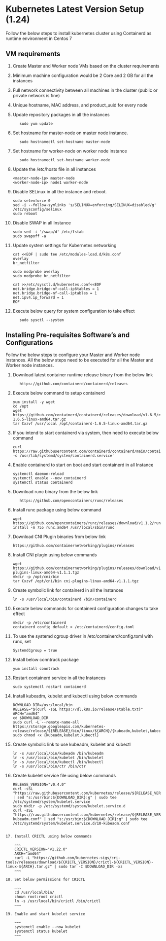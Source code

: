 # Kubernetes Latest Version Setup (1.24)
Follow the below steps to install kubernetes cluster using Containerd as runtime environment in Centos 7

## VM requirements
1.	Create Master and Worker node VMs based on the cluster requirements
2.	Minimum machine configuration would be 2 Core and 2 GB for all the instances
3.	Full network connectivity between all machines in the cluster (public or private network is fine)
4.	Unique hostname, MAC address, and product_uuid for every node
5.	Update repository packages in all the instances

    `   sudo yum update`
    
6.	Set hostname for master-node on master node instance.

    `   sudo hostnamectl set-hostname master-node`
    
7.	Set hostname for worker-node on worker node instance
    
    `   sudo hostnamectl set-hostname worker-node`
    
8.	Update the /etc/hosts file in all instances

    ~~~    
    <master-node-ip> master-node
    <worker-node-ip> node1 worker-node
    ~~~
9.	Disable SELinux in all the instance and reboot.

    ~~~
    sudo setenforce 0
    sed -i --follow-symlinks 's/SELINUX=enforcing/SELINUX=disabled/g' /etc/sysconfig/selinux
    sudo reboot
    ~~~  

10.	Disable SWAP in all Instance
    ~~~
    sudo sed -i '/swap/d' /etc/fstab
    sudo swapoff -a
    ~~~
11.	Update system settings for Kubernetes networking
    ~~~
    cat <<EOF | sudo tee /etc/modules-load.d/k8s.conf
    overlay
    br_netfilter
    
    sudo modprobe overlay
    sudo modprobe br_netfilter

    cat >>/etc/sysctl.d/kubernetes.conf<<EOF
    net.bridge.bridge-nf-call-ip6tables = 1
    net.bridge.bridge-nf-call-iptables = 1
    net.ipv4.ip_forward = 1
    EOF
    ~~~

12.	Execute below query for system configuration to take effect
    
    `   sudo sysctl --system`
        
##  Installing Pre-requisites Software’s and Configurations

Follow the below steps to configure your Master and Worker node instances. All the below steps need to be executed for all the Master and Worker node instances. 

1.	Download latest container runtime release binary from the below link

    `   https://github.com/containerd/containerd/releases`
   
2.	Execute below command to setup containerd

    ~~~
    yum install -y wget
    cd /opt
    wget https://github.com/containerd/containerd/releases/download/v1.6.5/containerd-1.6.5-linux-amd64.tar.gz
    tar Cxzvf /usr/local /opt/containerd-1.6.5-linux-amd64.tar.gz
    ~~~
    
3.	If you intend to start containerd via system, then need to execute below command
    
    ~~~
    curl https://raw.githubusercontent.com/containerd/containerd/main/containerd.service -o /usr/lib/systemd/system/containerd.service`
    ~~~

4.	Enable containerd to start on boot and start containerd in all Instance

    ~~~
    systemctl daemon-reload
    systemctl enable --now containerd
    systemctl status containerd
    ~~~

5.	Download runc binary from the below link

    `   https://github.com/opencontainers/runc/releases`

6.	Install runc package using below command

    ~~~
    wget https://github.com/opencontainers/runc/releases/download/v1.1.2/runc.amd64
    install -m 755 runc.amd64 /usr/local/sbin/runc
    ~~~
    
7.	Download CNI Plugin binaries from below link
    
    ~~~
    https://github.com/containernetworking/plugins/releases
    ~~~
    
8.	Install CNI plugin using below commands

    ~~~
    wget https://github.com/containernetworking/plugins/releases/download/v1.1.1/cni-plugins-linux-amd64-v1.1.1.tgz
    mkdir -p /opt/cni/bin
    tar Cxzvf /opt/cni/bin cni-plugins-linux-amd64-v1.1.1.tgz
    ~~~
    
9.	Create symbolic link for containerd in all the Instances

    ~~~
    ln -s /usr/local/bin/containerd /bin/containerd
    ~~~
    
10.	Execute below commands for containerd configuration changes to take effect

    ~~~
    mkdir -p /etc/containerd
    containerd config default > /etc/containerd/config.toml
    ~~~
    
11.	To use the systemd cgroup driver in /etc/containerd/config.toml with runc, set

    ~~~
    SystemdCgroup = true
    ~~~

12.	Install below conntrack package

    ~~~
    yum install conntrack
    ~~~
    
13.	Restart containerd service in all the Instances

    ~~~
    sudo systemctl restart containerd
    ~~~
    
14.	Install kubeadm, kubelet and kubectl using below commands

    ~~~
    DOWNLOAD_DIR=/usr/local/bin
    RELEASE="$(curl -sSL https://dl.k8s.io/release/stable.txt)"
    ARCH="amd64"
    cd $DOWNLOAD_DIR
    sudo curl -L --remote-name-all https://storage.googleapis.com/kubernetes-release/release/${RELEASE}/bin/linux/${ARCH}/{kubeadm,kubelet,kubectl}
    sudo chmod +x {kubeadm,kubelet,kubectl}
    ~~~
    
15.	Create symbolic link to use kubeadm, kubelet and kubectl

    ~~~
    ln -s /usr/local/bin/kubeadm /bin/kubeadm
    ln -s /usr/local/bin/kubelet /bin/kubelet
    ln -s /usr/local/bin/kubectl /bin/kubectl
    ln -s /usr/local/bin/ctr /bin/ctr
    ~~~
    
16.	Create kubelet service file using below commands    

    ~~~
    RELEASE_VERSION="v0.4.0"
    curl -sSL "https://raw.githubusercontent.com/kubernetes/release/${RELEASE_VERSION}/cmd/kubepkg/templates/latest/deb/kubelet/lib/systemd/system/kubelet.service" | sed "s:/usr/bin:${DOWNLOAD_DIR}:g" | sudo tee /etc/systemd/system/kubelet.service
    sudo mkdir -p /etc/systemd/system/kubelet.service.d
    curl -sSL "https://raw.githubusercontent.com/kubernetes/release/${RELEASE_VERSION}/cmd/kubepkg/templates/latest/deb/kubeadm/10-kubeadm.conf" | sed "s:/usr/bin:${DOWNLOAD_DIR}:g" | sudo tee /etc/systemd/system/kubelet.service.d/10-kubeadm.conf
~~~

17.	Install CRICTL using below commands

    ~~~
    CRICTL_VERSION="v1.22.0"
    ARCH="amd64"
    curl -L "https://github.com/kubernetes-sigs/cri-tools/releases/download/${CRICTL_VERSION}/crictl-${CRICTL_VERSION}-linux-${ARCH}.tar.gz" | sudo tar -C $DOWNLOAD_DIR -xz
    ~~~
    
18.	Set below permissions for CRICTL 
    
    ~~~
    cd /usr/local/bin/
    chown root:root crictl
    ln -s /usr/local/bin/crictl /bin/crictl
    ~~~

19.	Enable and start kubelet service

    ~~~
    systemctl enable --now kubelet
    systemctl status kubelet
    ~~~
